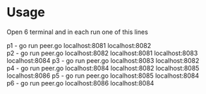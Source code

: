 # Usage
Open 6 terminal and in each run one of this lines

p1 - go run peer.go localhost:8081 localhost:8082   
p2 - go run peer.go localhost:8082 localhost:8081 localhost:8083 localhost:8084
p3 - go run peer.go localhost:8083 localhost:8082   
p4 - go run peer.go localhost:8084 localhost:8082 localhost:8085 localhost:8086
p5 - go run peer.go localhost:8085 localhost:8084    
p6 - go run peer.go localhost:8086 localhost:8084  